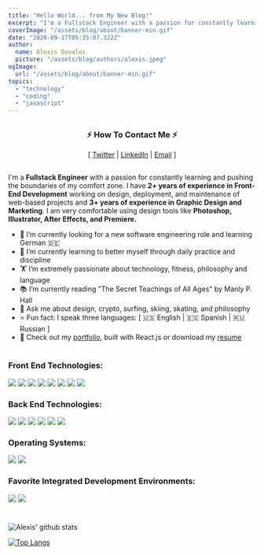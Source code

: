 ```yaml
---
title: "Hello World... from My New Blog!"
excerpt: "I'm a Fullstack Engineer with a passion for constantly learning and pushing the boundaries of my comfort zone. I have 2+ years of experience in Front-End Development working on design, deployment, and maintenance of web-based projects...."
coverImage: "/assets/blog/about/banner-min.gif"
date: "2020-09-17T05:35:07.322Z"
author:
  name: Alexis Davalos
  picture: "/assets/blog/authors/alexis.jpeg"
ogImage:
  url: "/assets/blog/about/banner-min.gif"
topics:
  - "technology"
  - "coding"
  - "javascript"
---
```


##

<h3 align="center">⚡️ How To Contact Me ⚡️</h3>
<p align="center">
  [
  <a href="https://www.twitter.com/thestoicdev/" target="_blank">Twitter</a>
  |
  <a href="https://linkedin.com/in/alexisdavalos" target="_blank">LinkedIn</a>
  |
  <a href="mailto:alexisdavalos.dev@gmail.com" target="_blank">Email</a>
  ]
  
</p>

##

<p text-align="left">I'm a <b>Fullstack Engineer</b> with a passion for constantly learning and pushing the boundaries of my comfort zone. I have <b>2+ years of experience in Front-End Development</b> working on design, deployment, and maintenance of web-based projects and <b>3+ years of experience in Graphic Design and Marketing</b>. I am very comfortable using design tools like <b>Photoshop, Illustrator, After Effects, and Premiere.</b></p>

- 🔭 I’m currently looking for a new software engineering role and learning German 🇩🇪
- 🌱 I’m currently learning to better myself through daily practice and discipline
- 🏋 I’m extremely passionate about technology, fitness, philosophy and language
- 📚 I’m currently reading "The Secret Teachings of All Ages" by Manly P. Hall
- 💬 Ask me about design, crypto, surfing, skiing, skating, and philosophy
- ⭐️ Fun fact: I speak three languages: [ 🇺🇸 English | 🇪🇸 Spanish | 🇷🇺 Russian ]
- 💼 Check out my <a href="https://www.alexisdavalos.dev" target="_blank">portfolio</a>, built with React.js or download my <a href="https://www.alexisdavalos.dev/static/media/Alexis_Davalos_Resume.5dfe0da1.pdf" target="_blank">resume</a>

#

### Front End Technologies:

![](https://img.shields.io/badge/code-React-informational?style=for-the-badge&logo=react&logoColor=white&color=61DAFB)
![](https://img.shields.io/badge/code-Redux-informational?style=for-the-badge&logo=redux&logoColor=white&color=764ABC)
![](https://img.shields.io/badge/code-Vue.js-informational?style=for-the-badge&logo=vue.js&logoColor=white&color=4FC08D)
![](https://img.shields.io/badge/code-Next.js-informational?style=for-the-badge&logo=next.js&logoColor=white&color=000000)
![](https://img.shields.io/badge/code-JavaScript-informational?style=for-the-badge&logo=javascript&logoColor=white&color=F7DF1E)
![](https://img.shields.io/badge/code-HTML-informational?style=for-the-badge&logo=html5&logoColor=white&color=E34F26)
![](https://img.shields.io/badge/code-SASS-informational?style=for-the-badge&logo=sass&logoColor=white&color=CC6699)
![](https://img.shields.io/badge/code-CSS-informational?style=for-the-badge&logo=css3&logoColor=white&color=1572B6)

### Back End Technologies:

![](https://img.shields.io/badge/code-Node-informational?style=for-the-badge&logo=node.js&logoColor=white&color=339933)
![](https://img.shields.io/badge/code-PostgreSQL-informational?style=for-the-badge&logo=postgresql&logoColor=white&color=336791)
![](https://img.shields.io/badge/code-SQLite-informational?style=for-the-badge&logo=sqlite&logoColor=white&color=003B57)
![](https://img.shields.io/badge/code-Knex-informational?style=for-the-badge&logo=Knex.js&logoColor=white&color=6a3d7c)
![](https://img.shields.io/badge/code-Python-informational?style=for-the-badge&logo=python&logoColor=white&color=3776AB)
![](https://img.shields.io/badge/code-GraphQL-informational?style=for-the-badge&logo=GraphQL&logoColor=white&color=E10098)

### Operating Systems:

![](https://img.shields.io/badge/os-Windows-informational?style=for-the-badge&logo=Windows&logoColor=white&color=0078D6)
![](https://img.shields.io/badge/os-macOS-informational?style=for-the-badge&logo=Apple&logoColor=white&color=999999)

### Favorite Integrated Development Environments:

![](https://img.shields.io/badge/IDE-VisualStudioCode-informational?style=for-the-badge&logo=visual-studio-code&logoColor=white&color=007ACC)
![](https://img.shields.io/badge/IDE-Vim-informational?style=for-the-badge&logo=Vim&logoColor=white&color=019733)

#

![Alexis' github stats](https://github-readme-stats.vercel.app/api?username=alexisdavalos&include_all_commits=true&show_icons=true&theme=dracula)

[![Top Langs](https://github-readme-stats.vercel.app/api/top-langs/?username=alexisdavalos&layout=compact&theme=dracula&card_width=445)](https://github.com/anuraghazra/github-readme-stats)
